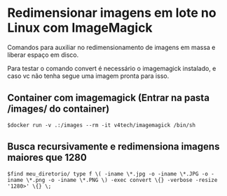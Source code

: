 # Redimensionar imagens em lote no Linux com ImageMagick

Comandos para auxiliar no redimensionamento de imagens em massa e liberar espaço em disco.

Para testar o comando convert é necessário o imagemagick instalado, e caso vc não tenha segue uma imagem pronta para isso.

## Container com imagemagick  (Entrar na pasta /images/ do container)
    $docker run -v .:/images --rm -it v4tech/imagemagick /bin/sh

## Busca recursivamente e redimensiona imagens maiores que 1280
    $find meu_diretorio/ type f \( -iname \*.jpg -o -iname \*.JPG -o -iname \*.png -o -iname \*.PNG \) -exec convert \{} -verbose -resize '1280>' \{} \;